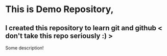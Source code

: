 # This is Demo Repository, 

## I created this repository to learn git and github < don't take this repo seriously :) >

Some description!

